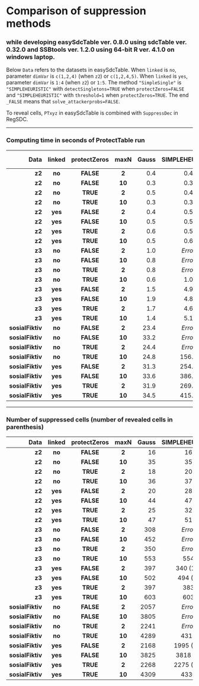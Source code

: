 
# Comparison of suppression methods 
### while developing easySdcTable ver. 0.8.0 using sdcTable ver. 0.32.0 and  SSBtools ver. 1.2.0 using 64-bit R ver. 4.1.0 on windows laptop. 

Below `Data` refers to the datasets in easySdcTable.
When `linked` is `no`, parameter `dimVar` is `c(1,2,4)` (when `z2`) or `c(1,2,4,5)`.
When `linked` is `yes`, parameter `dimVar` is `1:4` (when `z2`) or `1:5`.
The method `"SimpleSingle"` is  `"SIMPLEHEURISTIC"` with `detectSingletons=TRUE` when `protectZeros=FALSE` and
`"SIMPLEHEURISTIC"` with `threshold=1` when `protectZeros=TRUE`. The end `_FALSE` means that `solve_attackerprobs=FALSE`.

To reveal cells, `PTxyz` in easySdcTable is combined with `SuppressDec` in RegSDC.

---


### Computing time in seconds of ProtectTable run 

Data | linked | protectZeros | maxN |  Gauss | SIMPLEHEURISTIC | SimpleSingle | SIMPLEHEURISTIC _FALSE | SimpleSingle _FALSE |
 ---:|   :---: |   :---: |   :---: |   ---: |   :---: |   :---: |   :---: | :---: |
**z2** | **no** | **FALSE** | **2** | 0.4 | 0.4 | 0.4 | 0.3 | 0.3 |  
**z2** | **no** | **FALSE** | **10** | 0.3 | 0.3 | 0.3 | 0.5 | 0.3 |  
**z2** | **no** | **TRUE** | **2** | 0.5 | 0.4 | 0.3 | 0.2 | 0.2 |  
**z2** | **no** | **TRUE** | **10** | 0.3 | 0.3 | 0.3 | 0.3 | 0.4 |  
**z2** | **yes** | **FALSE** | **2** | 0.4 | 0.5 | 0.5 | 0.5 | 0.4 |  
**z2** | **yes** | **FALSE** | **10** | 0.5 | 0.5 | 0.5 | 0.6 | 0.6 |  
**z2** | **yes** | **TRUE** | **2** | 0.6 | 0.5 | 0.6 | 0.5 | 0.5 |  
**z2** | **yes** | **TRUE** | **10** | 0.5 | 0.6 | 0.5 | 0.6 | 0.5 |  
**z3** | **no** | **FALSE** | **2** | 1.0 | *Error* | *Error* | 0.5 | *Error* |  
**z3** | **no** | **FALSE** | **10** | 0.8 | *Error* | *Error* | 0.6 | *Error* |  
**z3** | **no** | **TRUE** | **2** | 0.8 | *Error* | 1.0 | 0.5 | 0.4 |  
**z3** | **no** | **TRUE** | **10** | 0.6 | 1.0 | 0.8 | 0.5 | 0.5 |  
**z3** | **yes** | **FALSE** | **2** | 1.5 | 4.9 | *Error* | 2.6 | *Error* |  
**z3** | **yes** | **FALSE** | **10** | 1.9 | 4.8 | *Error* | 2.7 | *Error* |  
**z3** | **yes** | **TRUE** | **2** | 1.7 | 4.6 | 4.9 | 2.5 | 2.5 |  
**z3** | **yes** | **TRUE** | **10** | 1.4 | 5.1 | 3.1 | 2.8 | 3.0 |  
**sosialFiktiv** | **no** | **FALSE** | **2** | 23.4 | *Error* | *Error* | 6.6 | *Error* |  
**sosialFiktiv** | **no** | **FALSE** | **10** | 33.2 | *Error* | *Error* | 7.2 | *Error* |  
**sosialFiktiv** | **no** | **TRUE** | **2** | 24.4 | *Error* | *Error* | 6.8 | 6.7 |  
**sosialFiktiv** | **no** | **TRUE** | **10** | 24.8 | 156.4 | 26.8 | 7.4 | 7.1 |  
**sosialFiktiv** | **yes** | **FALSE** | **2** | 31.3 | 254.9 | *Error* | 124.8 | *Error* |  
**sosialFiktiv** | **yes** | **FALSE** | **10** | 33.6 | 386.7 | *Error* | 136.0 | *Error* |  
**sosialFiktiv** | **yes** | **TRUE** | **2** | 31.9 | 269.1 | 256.3 | 124.9 | 126.3 |  
**sosialFiktiv** | **yes** | **TRUE** | **10** | 34.5 | 415.9 | 171.6 | 141.1 | 142.7 |


---


### Number of suppressed cells (number of revealed cells in parenthesis)


Data | linked | protectZeros | maxN |  Gauss | SIMPLEHEURISTIC | SimpleSingle | SIMPLEHEURISTIC_FALSE | SimpleSingle_FALSE |
 ---:|   :---: |   :---: |   :---: |   ---: |   :---: |   :---: |   :---: | :---: |
**z2** | **no** | **FALSE** | **2** | 16 | 16 | 20 | 16 | 20 |  
**z2** | **no** | **FALSE** | **10** | 35 | 35 | 38 | 35 | 38 |  
**z2** | **no** | **TRUE** | **2** | 18 | 20 | 70 | 20 | 70 |  
**z2** | **no** | **TRUE** | **10** | 36 | 37 | 70 | 37 | 70 |  
**z2** | **yes** | **FALSE** | **2** | 20 | 28 | 31 | 28 | 31 |  
**z2** | **yes** | **FALSE** | **10** | 44 | 47 | 47 | 47 | 47 |  
**z2** | **yes** | **TRUE** | **2** | 25 | 32 | 79 | 32 | 79 |  
**z2** | **yes** | **TRUE** | **10** | 47 | 51 | 79 | 51 | 79 |  
**z3** | **no** | **FALSE** | **2** | 308 | *Error* | *Error* | 278 (2) | *Error* |  
**z3** | **no** | **FALSE** | **10** | 452 | *Error* | *Error* | 450 (1) | *Error* |  
**z3** | **no** | **TRUE** | **2** | 350 | *Error* | 593 | 336 | 593 |  
**z3** | **no** | **TRUE** | **10** | 553 | 554 | 631 | 554 | 631 |  
**z3** | **yes** | **FALSE** | **2** | 397 | 340 (15) | *Error* | 340 (15) | *Error* |  
**z3** | **yes** | **FALSE** | **10** | 502 | 494 (3) | *Error* | 494 (3) | *Error* |  
**z3** | **yes** | **TRUE** | **2** | 397 | 383 | 701 | 383 | 701 |  
**z3** | **yes** | **TRUE** | **10** | 603 | 603 | 736 | 603 | 736 |  
**sosialFiktiv** | **no** | **FALSE** | **2** | 2057 | *Error* | *Error* | 1973 (24) | *Error* |  
**sosialFiktiv** | **no** | **FALSE** | **10** | 3805 | *Error* | *Error* | 3795 (5) | *Error* |  
**sosialFiktiv** | **no** | **TRUE** | **2** | 2241 | *Error* | *Error* | 2238 | 6460 |  
**sosialFiktiv** | **no** | **TRUE** | **10** | 4289 | 4313 | 6783 | 4307 | 6783 |  
**sosialFiktiv** | **yes** | **FALSE** | **2** | 2168 | 1995 (38) | *Error* | 1995 (39) | *Error* |  
**sosialFiktiv** | **yes** | **FALSE** | **10** | 3825 | 3818 (5) | *Error* | 3818 (5) | *Error* |  
**sosialFiktiv** | **yes** | **TRUE** | **2** | 2268 | 2275 (12) | 6768 | 2275 (12) | 6768 |  
**sosialFiktiv** | **yes** | **TRUE** | **10** | 4309 | 4330 | 7085 | 4330 | 7085 |  
